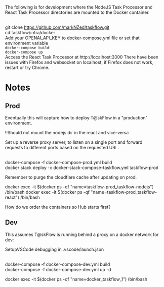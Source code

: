 The following is for development where the NodeJS Task Processor and React Task Processor directories are mounted to the Docker container.

<br> git clone https://github.com/markNZed/taskflow.git
<br> cd taskflow/infra/docker
<br> Add your OPENAI_API_KEY to docker-compose.yml file or set that environment variable
<br> `docker-compose build`
<br> `docker-compose up`
<br> Access the React Task Processor at http://localhost:3000 
There have been issues with Firefox and websocket on localhost, if Firefox does not work, restart or try Chrome.

# Notes

## Prod
Eventually this will capture how to deploy T@skFlow in a "production" environment. 

!!Should not mount the nodejs dir in the react and vice-versa

Set up a reverse proxy server, to listen on a single port and forward requests to different ports based on the requested URL.

<br> docker-compose -f docker-compose-prod.yml build
<br> docker stack deploy -c docker-stack-compose-taskflow.yml taskflow-prod

Remember to purge the cloudflare cache after updating on prod.

docker exec -it $(docker ps -qf "name=taskflow-prod_taskflow-nodejs") /bin/bash
docker exec -it $(docker ps -qf "name=taskflow-prod_taskflow-react") /bin/bash

How do we order the containers so Hub starts first?

## Dev
This assumes T@skFlow is running behind a proxy on a docker network for dev:

SetupVSCode debugging in .vscode/launch.json

<br> docker-compose -f docker-compose-dev.yml build
<br> docker-compose -f docker-compose-dev.yml up -d

docker exec -it $(docker ps -qf "name=docker_taskflow_1") /bin/bash
